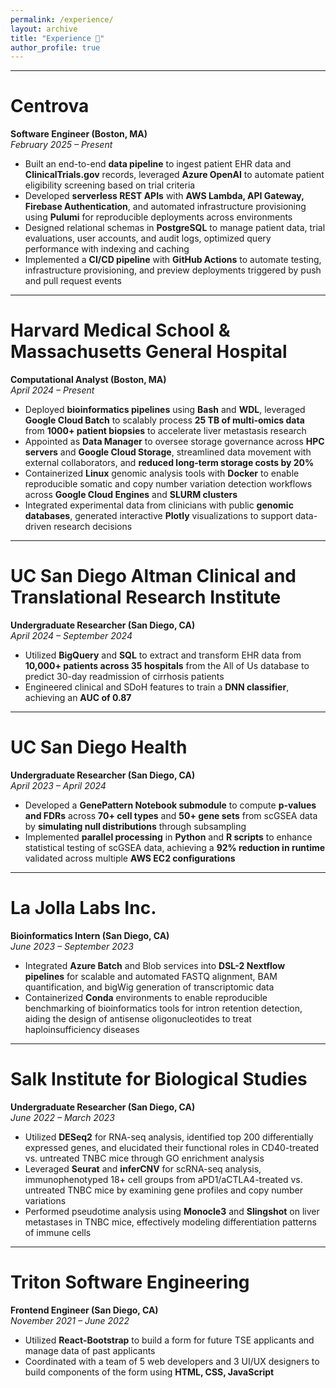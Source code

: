 ```yaml
---
permalink: /experience/
layout: archive
title: "Experience 💼"
author_profile: true
---
```


---

Centrova
======
**Software Engineer (Boston, MA)**  
_February 2025 – Present_  
- Built an end-to-end **data pipeline** to ingest patient EHR data and **ClinicalTrials.gov** records, leveraged **Azure OpenAI** to automate patient eligibility screening based on trial criteria  
- Developed **serverless REST APIs** with **AWS Lambda, API Gateway, Firebase Authentication**, and automated infrastructure provisioning using **Pulumi** for reproducible deployments across environments  
- Designed relational schemas in **PostgreSQL** to manage patient data, trial evaluations, user accounts, and audit logs, optimized query performance with indexing and caching  
- Implemented a **CI/CD pipeline** with **GitHub Actions** to automate testing, infrastructure provisioning, and preview deployments triggered by push and pull request events  

---

Harvard Medical School & Massachusetts General Hospital  
======
**Computational Analyst (Boston, MA)**  
_April 2024 – Present_  
- Deployed **bioinformatics pipelines** using **Bash** and **WDL**, leveraged **Google Cloud Batch** to scalably process **25 TB of multi-omics data** from **1000+ patient biopsies** to accelerate liver metastasis research  
- Appointed as **Data Manager** to oversee storage governance across **HPC servers** and **Google Cloud Storage**, streamlined data movement with external collaborators, and **reduced long-term storage costs by 20%**  
- Containerized **Linux** genomic analysis tools with **Docker** to enable reproducible somatic and copy number variation detection workflows across **Google Cloud Engines** and **SLURM clusters**  
- Integrated experimental data from clinicians with public **genomic databases**, generated interactive **Plotly** visualizations to support data-driven research decisions  

---

UC San Diego Altman Clinical and Translational Research Institute  
======
**Undergraduate Researcher (San Diego, CA)**  
_April 2024 – September 2024_  
- Utilized **BigQuery** and **SQL** to extract and transform EHR data from **10,000+ patients across 35 hospitals** from the All of Us database to predict 30-day readmission of cirrhosis patients  
- Engineered clinical and SDoH features to train a **DNN classifier**, achieving an **AUC of 0.87**  

---

UC San Diego Health  
======
**Undergraduate Researcher (San Diego, CA)**  
_April 2023 – April 2024_  
- Developed a **GenePattern Notebook submodule** to compute **p-values and FDRs** across **70+ cell types** and **50+ gene sets** from scGSEA data by **simulating null distributions** through subsampling  
- Implemented **parallel processing** in **Python** and **R scripts** to enhance statistical testing of scGSEA data, achieving a **92% reduction in runtime** validated across multiple **AWS EC2 configurations**  

---

La Jolla Labs Inc.  
======
**Bioinformatics Intern (San Diego, CA)**  
_June 2023 – September 2023_  
- Integrated **Azure Batch** and Blob services into **DSL-2 Nextflow pipelines** for scalable and automated FASTQ alignment, BAM quantification, and bigWig generation of transcriptomic data  
- Containerized **Conda** environments to enable reproducible benchmarking of bioinformatics tools for intron retention detection, aiding the design of antisense oligonucleotides to treat haploinsufficiency diseases  

---

Salk Institute for Biological Studies
======
**Undergraduate Researcher (San Diego, CA)**  
_June 2022 – March 2023_  
- Utilized **DESeq2** for RNA-seq analysis, identified top 200 differentially expressed genes, and elucidated their functional roles in CD40-treated vs. untreated TNBC mice through GO enrichment analysis  
- Leveraged **Seurat** and **inferCNV** for scRNA-seq analysis, immunophenotyped 18+ cell groups from aPD1/aCTLA4-treated vs. untreated TNBC mice by examining gene profiles and copy number variations  
- Performed pseudotime analysis using **Monocle3** and **Slingshot** on liver metastases in TNBC mice, effectively modeling differentiation patterns of immune cells  

---

Triton Software Engineering
======
**Frontend Engineer (San Diego, CA)**  
_November 2021 – June 2022_  
- Utilized **React-Bootstrap** to build a form for future TSE applicants and manage data of past applicants  
- Coordinated with a team of 5 web developers and 3 UI/UX designers to build components of the form using **HTML, CSS, JavaScript**  
